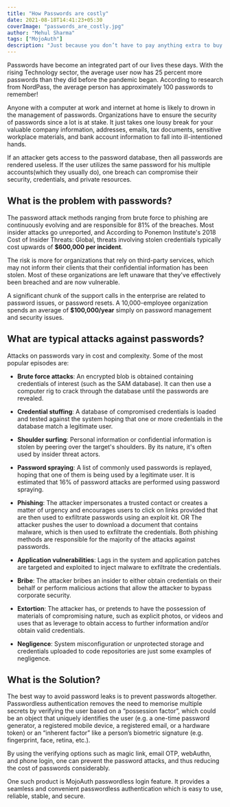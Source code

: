 ```yaml
---
title: "How Passwords are costly"
date: 2021-08-18T14:41:23+05:30
coverImage: "passwords_are_costly.jpg"
author: "Mehul Sharma"
tags: ["MojoAuth"]
description: "Just because you don’t have to pay anything extra to buy this common form of authentication, it doesn’t mean that passwords are free. Far from it, quite often passwords end up costing enterprises much more than what they have bargained for."
---
```


Passwords have become an integrated part of our lives these days. With the rising Technology sector, the average user now has 25 percent more passwords than they did before the pandemic began. According to research from NordPass, the average person has approximately 100 passwords to remember!

Anyone with a computer at work and internet at home is likely to drown in the management of passwords. Organizations have to ensure the security of passwords since a lot is at stake.
It just takes one lousy break for your valuable company information, addresses, emails, tax documents, sensitive workplace materials, and bank account information to fall into ill-intentioned hands.

If an attacker gets access to the password database, then all passwords are rendered useless. If the user utilizes the same password for his multiple accounts(which they usually do), one breach can compromise their security, credentials, and private resources.

## What is the problem with passwords?

The password attack methods ranging from brute force to phishing are continuously evolving and are responsible for 81% of the breaches. Most insider attacks go unreported, 
and According to Ponemon Institute's 2018 Cost of Insider Threats: Global, threats involving stolen credentials typically cost upwards of **$600,000 per incident**.

The risk is more for organizations that rely on third-party services, which may not inform their clients that their confidential information has been stolen. Most of these organizations are left unaware that they've effectively been breached and are now vulnerable.

A significant chunk of the support calls in the enterprise are related to password issues, or password resets. A 10,000-employee organization spends an average of **$100,000/year** simply on password management and security issues.

## What are typical attacks against passwords?

Attacks on passwords vary in cost and complexity. Some of the most popular episodes are:

- **Brute force attacks**: An encrypted blob is obtained containing credentials of interest (such as the SAM database). It can then use a computer rig to crack through the database until the passwords are revealed.

- **Credential stuffing**: A database of compromised credentials is loaded and tested against the system hoping that one or more credentials in the database match a legitimate user.

- **Shoulder surfing**: Personal information or confidential information is stolen by peering over the target's shoulders. By its nature, it's often used by insider threat actors.

- **Password spraying**: A list of commonly used passwords is replayed, hoping that one of them is being used by a legitimate user. It is estimated that 16% of password attacks are performed using password spraying.

- **Phishing**: The attacker impersonates a trusted contact or creates a matter of urgency and encourages users to click on links provided that are then used to exfiltrate passwords using an exploit kit. OR The attacker pushes the user to download a document that contains malware, which is then used to exfiltrate the credentials. Both phishing methods are responsible for the majority of the attacks against passwords.

- **Application vulnerabilities**: Lags in the system and application patches are targeted and exploited to inject malware to exfiltrate the credentials.

- **Bribe**: The attacker bribes an insider to either obtain credentials on their behalf or perform malicious actions that allow the attacker to bypass corporate security.

- **Extortion**: The attacker has, or pretends to have the possession of materials of compromising nature, such as explicit photos, or videos and uses that as leverage to obtain access to further information and/or obtain valid credentials.

- **Negligence**: System misconfiguration or unprotected storage and credentials uploaded to code repositories are just some examples of negligence.

## What is the Solution?

The best way to avoid password leaks is to prevent passwords altogether. Passwordless authentication removes the need to memorise multiple secrets by verifying the user based on a “possession factor”, which could be an object that uniquely identifies the user (e.g. a one-time password generator, a registered mobile device, a registered email, or a hardware token) or an “inherent factor” like a person’s biometric signature (e.g. fingerprint, face, retina, etc.).

By using the verifying options such as magic link, email OTP, webAuthn, and phone login, one can prevent the password attacks, and thus reducing the cost of passwords considerably.

One such product is MojoAuth passwordless login feature. It provides a seamless and convenient passwordless authentication which is easy to use, reliable, stable, and secure.
